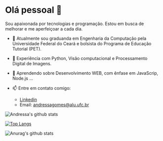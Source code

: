 # Olá pessoal 👋

Sou apaixonada por tecnologias e programação. Estou em busca de melhorar e me aperfeiçoar a cada dia.

 - 🔭 Atualmente sou graduanda em Engenharia da Computação pela Universidade Federal do Ceará e bolsista do Programa de Educação Tutorial (PET).
 - 👯 Experiência com Python, Visão computacional e Processamento Digital de Imagens.
 - 🌱 Aprendendo sobre Desenvolvimento WEB, com ênfase em JavaScrip, Node.js ...
 - 📫 Entre em contato comigo: 
 
     - [Linkedin](https://www.linkedin.com/in/andressa-gomes-moreira-a33939149/)
     - Email: andressagomes@alu.ufc.br
     
![Andressa's github stats](https://github-readme-stats.vercel.app/api?username=andressagomes26&hide=prs,issues,contribs&count_private=true)

[![Top Langs](https://github-readme-stats.vercel.app/api/top-langs/?username=andressagomes26&hide=java,Objective-C&layout=compact)](https://github.com/anuraghazra/github-readme-stats)

![Anurag's github stats](https://github-readme-stats.vercel.app/api?username=andressagomes26&hide=prs,issues,contribs&show_icons=true&theme=radical&count_private=true)

